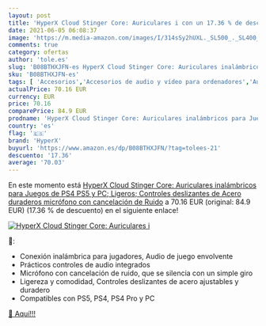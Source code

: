 ```yaml
---
layout: post
title: 'HyperX Cloud Stinger Core: Auriculares i con un 17.36 % de descuento'
date: 2021-06-05 06:08:37
image: 'https://m.media-amazon.com/images/I/314sSy2hUXL._SL500_._SL400_.jpg'
comments: true
category: ofertas
author: 'tole.es'
slug: 'B08BTHXJFN-es HyperX Cloud Stinger Core: Auriculares inalámbricos para...'
sku: 'B08BTHXJFN-es'
tags: [ 'Accesorios','Accesorios de audio y vídeo para ordenadores','Auriculares con micrófonos','Informática','hyperx','ps4','ps5', ]
actualPrice: 70.16 EUR
currency: EUR
price: 70.16
comparePrice: 84.9 EUR
prodname: 'HyperX Cloud Stinger Core: Auriculares inalámbricos para Juegos de PS4  PS5 y PC; Ligeros; Controles deslizantes de Acero duraderos  micrófono con cancelación de Ruido'
country: 'es'
flag: '🇪🇸'
brand: 'HyperX'
buyurl: 'https://www.amazon.es/dp/B08BTHXJFN/?tag=tolees-21'
descuento: '17.36'
average: '70.03'
---
```


En este momento está [HyperX Cloud Stinger Core: Auriculares inalámbricos para Juegos de PS4  PS5 y PC; Ligeros; Controles deslizantes de Acero duraderos  micrófono con cancelación de Ruido](https://www.amazon.es/dp/B08BTHXJFN/?tag=tolees-21) a 70.16 EUR (original: 84.9 EUR) (17.36 %  de descuento) en el siguiente enlace!

[![HyperX Cloud Stinger Core: Auriculares i](https://m.media-amazon.com/images/I/314sSy2hUXL._SL500_._SL400_.jpg)](https://www.amazon.es/dp/B08BTHXJFN/?tag=tolees-21)

🔎:

- Conexión inalámbrica para jugadores, Audio de juego envolvente
- Prácticos controles de audio integrados
- Micrófono con cancelación de ruido, que se silencia con un simple giro
- Ligereza y comodidad, Controles deslizantes de acero ajustables y duradero
- Compatibles con PS5, PS4, PS4 Pro y PC

[🛒 Aquí!!!](https://www.amazon.es/dp/B08BTHXJFN/?tag=tolees-21)
